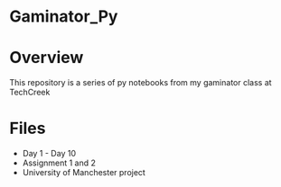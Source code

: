 # Gaminator_Py
# Overview
This repository is a series of py notebooks from my gaminator class at TechCreek
# Files
* Day 1 - Day 10
* Assignment 1 and 2
* University of Manchester project

